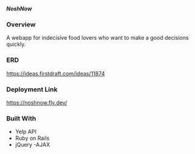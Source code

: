 ##### NoshNow

### Overview

A webapp for indecisive food lovers who want to make a good decisions quickly. 

### ERD
https://ideas.firstdraft.com/ideas/11874

### Deployment Link

https://noshnow.fly.dev/

### Built With
- Yelp API
- Ruby on Rails
- jQuery -AJAX
